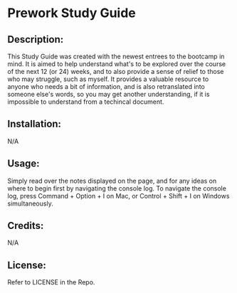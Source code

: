 # Prework Study Guide

## Description:
This Study Guide was created with the newest entrees to the bootcamp in mind. It is aimed to help understand what's to be explored over the course of the next 12 (or 24) weeks, and to also provide a sense of relief to those who may struggle, such as myself. It provides a valuable resource to anyone who needs a bit of information, and is also retranslated into someone else's words, so you may get another understanding, if it is impossible to understand from a techincal document.

## Installation:
N/A

## Usage:
Simply read over the notes displayed on the page, and for any ideas on where to begin first by navigating the console log. To navigate the console log, press Command + Option + I on Mac, or Control + Shift + I on Windows simultaneously.

## Credits:
N/A

## License:
Refer to LICENSE in the Repo.

